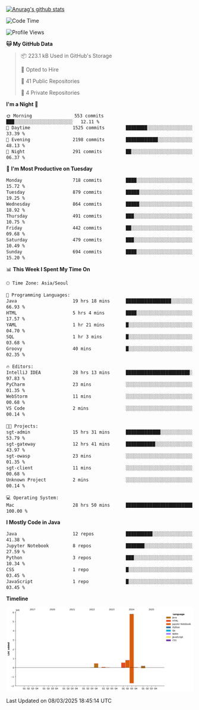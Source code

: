 [![Anurag's github stats](https://github-readme-stats.vercel.app/api?username=hajubal)](https://github.com/anuraghazra/github-readme-stats)

<!--START_SECTION:waka-->
![Code Time](http://img.shields.io/badge/Code%20Time-284%20hrs%2014%20mins-blue)

![Profile Views](http://img.shields.io/badge/Profile%20Views-0-blue)

**🐱 My GitHub Data** 

> 📦 223.1 kB Used in GitHub's Storage 
 > 
> 💼 Opted to Hire
 > 
> 📜 41 Public Repositories 
 > 
> 🔑 4 Private Repositories 
 > 
**I'm a Night 🦉** 

```text
🌞 Morning                553 commits         ███░░░░░░░░░░░░░░░░░░░░░░   12.11 % 
🌆 Daytime                1525 commits        ████████░░░░░░░░░░░░░░░░░   33.39 % 
🌃 Evening                2198 commits        ████████████░░░░░░░░░░░░░   48.13 % 
🌙 Night                  291 commits         ██░░░░░░░░░░░░░░░░░░░░░░░   06.37 % 
```
📅 **I'm Most Productive on Tuesday** 

```text
Monday                   718 commits         ████░░░░░░░░░░░░░░░░░░░░░   15.72 % 
Tuesday                  879 commits         █████░░░░░░░░░░░░░░░░░░░░   19.25 % 
Wednesday                864 commits         █████░░░░░░░░░░░░░░░░░░░░   18.92 % 
Thursday                 491 commits         ███░░░░░░░░░░░░░░░░░░░░░░   10.75 % 
Friday                   442 commits         ██░░░░░░░░░░░░░░░░░░░░░░░   09.68 % 
Saturday                 479 commits         ███░░░░░░░░░░░░░░░░░░░░░░   10.49 % 
Sunday                   694 commits         ████░░░░░░░░░░░░░░░░░░░░░   15.20 % 
```


📊 **This Week I Spent My Time On** 

```text
🕑︎ Time Zone: Asia/Seoul

💬 Programming Languages: 
Java                     19 hrs 18 mins      █████████████████░░░░░░░░   66.93 % 
HTML                     5 hrs 4 mins        ████░░░░░░░░░░░░░░░░░░░░░   17.57 % 
YAML                     1 hr 21 mins        █░░░░░░░░░░░░░░░░░░░░░░░░   04.70 % 
SQL                      1 hr 3 mins         █░░░░░░░░░░░░░░░░░░░░░░░░   03.68 % 
Groovy                   40 mins             █░░░░░░░░░░░░░░░░░░░░░░░░   02.35 % 

🔥 Editors: 
IntelliJ IDEA            28 hrs 13 mins      ████████████████████████░   97.83 % 
PyCharm                  23 mins             ░░░░░░░░░░░░░░░░░░░░░░░░░   01.35 % 
WebStorm                 11 mins             ░░░░░░░░░░░░░░░░░░░░░░░░░   00.68 % 
VS Code                  2 mins              ░░░░░░░░░░░░░░░░░░░░░░░░░   00.14 % 

🐱‍💻 Projects: 
sgt-admin                15 hrs 31 mins      █████████████░░░░░░░░░░░░   53.79 % 
sgt-gateway              12 hrs 41 mins      ███████████░░░░░░░░░░░░░░   43.97 % 
sgt-owasp                23 mins             ░░░░░░░░░░░░░░░░░░░░░░░░░   01.35 % 
sgt-client               11 mins             ░░░░░░░░░░░░░░░░░░░░░░░░░   00.68 % 
Unknown Project          2 mins              ░░░░░░░░░░░░░░░░░░░░░░░░░   00.14 % 

💻 Operating System: 
Mac                      28 hrs 50 mins      █████████████████████████   100.00 % 
```

**I Mostly Code in Java** 

```text
Java                     12 repos            ██████████░░░░░░░░░░░░░░░   41.38 % 
Jupyter Notebook         8 repos             ███████░░░░░░░░░░░░░░░░░░   27.59 % 
Python                   3 repos             ███░░░░░░░░░░░░░░░░░░░░░░   10.34 % 
CSS                      1 repo              █░░░░░░░░░░░░░░░░░░░░░░░░   03.45 % 
JavaScript               1 repo              █░░░░░░░░░░░░░░░░░░░░░░░░   03.45 % 
```



**Timeline**

![Lines of Code chart](https://raw.githubusercontent.com/hajubal/hajubal/main/assets/bar_graph.png)


 Last Updated on 08/03/2025 18:45:14 UTC
<!--END_SECTION:waka-->
